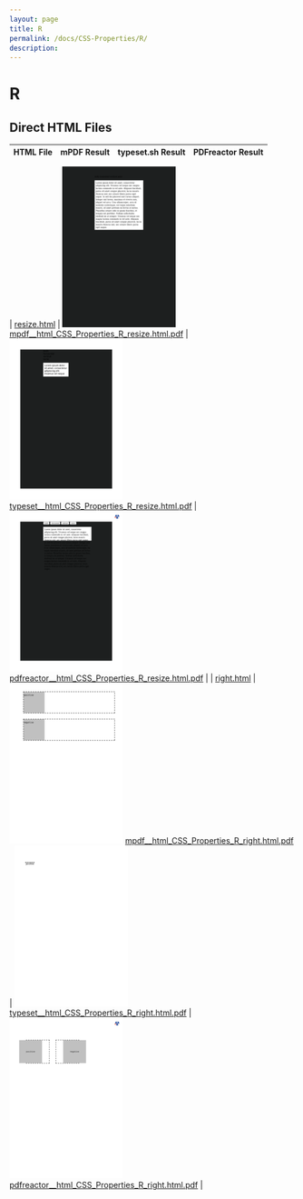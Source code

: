 ```yaml
---
layout: page
title: R
permalink: /docs/CSS-Properties/R/
description: 
---
```


# R



## Direct HTML Files

| HTML File | mPDF Result | typeset.sh Result | PDFreactor Result |
|---------|---------|---------|---------|

| [resize.html](/html/CSS%20Properties/R/resize.html) | ![](mpdf__html_CSS_Properties_R_resize.html.png) [mpdf__html_CSS_Properties_R_resize.html.pdf](mpdf__html_CSS_Properties_R_resize.html.pdf) | ![](typeset__html_CSS_Properties_R_resize.html.png) [typeset__html_CSS_Properties_R_resize.html.pdf](typeset__html_CSS_Properties_R_resize.html.pdf) | ![](pdfreactor__html_CSS_Properties_R_resize.html.png) [pdfreactor__html_CSS_Properties_R_resize.html.pdf](pdfreactor__html_CSS_Properties_R_resize.html.pdf) |
| [right.html](/html/CSS%20Properties/R/right.html) | ![](mpdf__html_CSS_Properties_R_right.html.png) [mpdf__html_CSS_Properties_R_right.html.pdf](mpdf__html_CSS_Properties_R_right.html.pdf) | ![](typeset__html_CSS_Properties_R_right.html.png) [typeset__html_CSS_Properties_R_right.html.pdf](typeset__html_CSS_Properties_R_right.html.pdf) | ![](pdfreactor__html_CSS_Properties_R_right.html.png) [pdfreactor__html_CSS_Properties_R_right.html.pdf](pdfreactor__html_CSS_Properties_R_right.html.pdf) |
